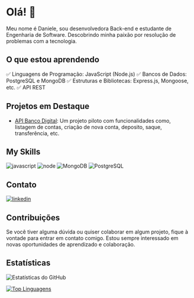 # Olá! 🧐

Meu nome é Daniele, sou desenvolvedora Back-end e estudante de Engenharia de Software. Descobrindo minha paixão por resolução de problemas com a tecnologia.

## O que estou aprendendo

✅ Linguagens de Programação: JavaScript (Node.js)
✅ Bancos de Dados: PostgreSQL e MongoDB
✅ Estruturas e Bibliotecas: Express.js, Mongoose, etc.
✅ API REST


## Projetos em Destaque

- [API Banco Digital](https://github.com/danieleolli/desafio-backend-modulo-02-sistema-bancario-b2b-ifood-t09): Um projeto piloto com funcionalidades como, listagem de contas, criação de nova conta, deposito, saque, transferência, etc.

## My Skills

![javascript](https://img.shields.io/badge/JavaScript-323330?style=for-the-badge&logo=javascript&logoColor=F7DF1E) ![node](https://img.shields.io/badge/Node%20js-339933?style=for-the-badge&logo=nodedotjs&logoColor=white) ![MongoDB](https://img.shields.io/badge/MongoDB-4EA94B?style=for-the-badge&logo=mongodb&logoColor=white) ![PostgreSQL](https://img.shields.io/badge/PostgreSQL-316192?style=for-the-badge&logo=postgresql&logoColor=white)

## Contato

[![linkedin](https://img.shields.io/badge/LinkedIn-0077B5?style=for-the-badge&logo=linkedin&logoColor=white)](https://www.linkedin.com/in/danieleoliveiradev/)

## Contribuições

Se você tiver alguma dúvida ou quiser colaborar em algum projeto, fique à vontade para entrar em contato comigo. Estou sempre interessado em novas oportunidades de aprendizado e colaboração.

## Estatísticas

![Estatísticas do GitHub](https://github-readme-stats.vercel.app/api?username=danieleolli&show_icons=true)

[![Top Linguagens](https://github-readme-stats.vercel.app/api/top-langs/?username=danieleolli&layout=compact)](https://github.com/danieleolli/github-readme-stats)
